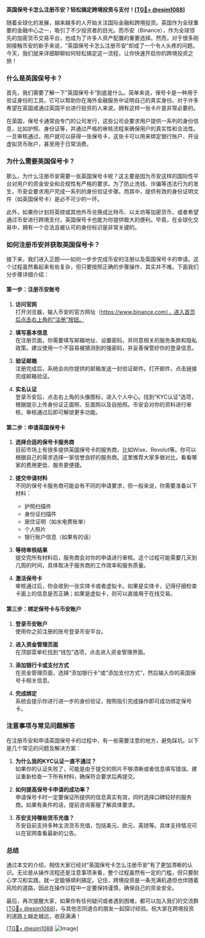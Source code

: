 **英国保号卡怎么注册币安？轻松搞定跨境投资与支付！[[TG💪+ @esim1088](https://t.me/s/esim1088)]**

随着全球化的发展，越来越多的人开始关注国际金融和跨境投资。英国作为全球重要的金融中心之一，吸引了不少投资者的目光。而币安（Binance），作为全球领先的加密货币交易平台，也成为了许多人资产配置的重要选择。然而，对于很多刚刚接触币安的新手来说，“英国保号卡怎么注册币安”却成了一个令人头疼的问题。今天，我们就来详细聊聊如何轻松搞定这一流程，让你快速开启你的跨境投资之旅！

### 什么是英国保号卡？

首先，我们需要了解一下“英国保号卡”到底是什么。简单来说，保号卡是一种用于验证身份的工具，它可以帮助你在海外金融服务中证明自己的真实身份。对于许多希望在英国或通过英国平台进行投资的人来说，拥有这样一张卡片是非常必要的。

在英国，保号卡通常由专门的公司发行，这些公司会要求用户提供一系列的身份信息，比如护照、身份证等，并通过严格的审核流程来确保用户的真实性和合法性。一旦审核通过，用户就可以获得一张保号卡，这张卡可以用来绑定银行账户、开设虚拟货币账户，甚至用于日常消费。

### 为什么需要英国保号卡？

那么，为什么注册币安需要一张英国保号卡呢？这主要是因为币安这样的国际性平台对用户的资金安全和合规性有严格的要求。为了防止洗钱、诈骗等违法行为的发生，币安会要求用户完成一系列的身份验证步骤。而其中，提供有效的身份证明文件（如英国保号卡）是必不可少的一环。

此外，如果你计划将英镑或其他外币兑换成比特币、以太坊等加密货币，或者希望通过币安进行跨境支付，英国保号卡也能为你提供极大的便利。毕竟，在全球化交易中，拥有一个合法且被认可的身份标识是非常关键的。

### 如何注册币安并获取英国保号卡？

接下来，我们进入正题——如何一步步完成币安的注册以及英国保号卡的申请。这个过程虽然看起来有些复杂，但只要按照正确的步骤操作，其实并不难。下面我们分步骤详细介绍：

#### 第一步：注册币安账号

1. **访问官网**  
   打开浏览器，输入币安的官方网址（https://www.binance.com），进入首页后点击右上角的“注册”按钮。
   
2. **填写基本信息**  
   在注册页面，你需要填写邮箱地址、设置密码，并同意相关的服务条款和隐私政策。建议使用一个不容易被猜测到的强密码，并妥善保管好你的登录信息。

3. **验证邮箱**  
   注册完成后，系统会向你提供的邮箱发送一封验证邮件。打开邮件，点击链接完成邮箱验证。

4. **实名认证**  
   登录币安后，点击右上角的头像图标，进入个人中心。找到“KYC认证”选项，根据提示上传身份证正面照、反面照以及自拍照。币安会对你的资料进行审核，审核通过后即可解锁更多功能。

#### 第二步：申请英国保号卡

1. **选择合适的保号卡服务商**  
   目前市场上有很多提供英国保号卡的服务商，比如Wise、Revolut等。你可以根据自己的需求选择一家信誉良好的服务商。这里推荐大家多做对比，看看哪家的费用更低、服务更便捷。

2. **提交申请材料**  
   不同的保号卡服务商可能会有不同的申请要求，但一般来说，你需要准备以下材料：
   - 护照扫描件
   - 身份证扫描件
   - 居住证明（如水电费账单）
   - 个人照片
   - 银行账户信息（如果有的话）

3. **等待审核结果**  
   提交完所有材料后，服务商会对你的申请进行审核。这个过程可能需要几天到几周的时间，具体取决于服务商的工作效率和服务质量。

4. **激活保号卡**  
   审核通过后，你会收到一张实体卡或者虚拟卡。如果是实体卡，记得仔细检查卡面上的信息是否正确；如果是虚拟卡，则可以直接用于在线交易。

#### 第三步：绑定保号卡与币安账户

1. **登录币安账户**  
   使用你之前注册的账号登录币安平台。

2. **进入资金管理页面**  
   在顶部菜单栏找到“钱包”选项，点击进入资金管理界面。

3. **添加银行卡或支付方式**  
   在资金管理页面，选择“添加银行卡”或“添加支付方式”，然后输入你的英国保号卡相关信息。

4. **完成绑定**  
   系统会提示你进行进一步的身份验证，按照指引完成操作即可成功绑定保号卡。

### 注意事项与常见问题解答

在注册币安和申请英国保号卡的过程中，有一些需要注意的地方，避免踩坑。以下是几个常见的问题及解决方案：

1. **为什么我的KYC认证一直不通过？**  
   如果你的认证失败了，可能是由于提交的照片不够清晰或者信息填写错误。建议重新检查一下所有材料，确保符合要求后再提交。

2. **如何提高保号卡申请的成功率？**  
   申请保号卡时一定要保证所提供的信息真实有效，同时选择口碑较好的服务商。如果有条件的话，提前咨询客服了解具体要求。

3. **币安支持哪些货币充值？**  
   币安目前支持多种主流货币充值，包括美元、欧元、英镑等。具体支持情况可以在官网查看最新的公告。

### 总结

通过本文的介绍，相信大家已经对“英国保号卡怎么注册币安”有了更加清晰的认识。无论是从操作流程还是注意事项来看，整个过程虽然有一定的门槛，但只要耐心学习和实践，就一定能够顺利搞定。记住，跨境投资是一条充满机遇但也伴随着风险的道路，因此在操作过程中一定要保持谨慎，确保自己的资金安全。

最后，再次提醒大家，如果你有任何疑问或者遇到困难，都可以加入我们的交流群[[TG💪+ @esim1088](https://t.me/s/esim1088)]，与其他志同道合的朋友一起探讨经验。祝大家在跨境投资的道路上越走越远，收获满满！

[[TG💪+ @esim1088](https://t.me/s/esim1088) ![Image](https://i.postimg.cc/4NQfJmqS/Snipaste-2025-05-13-00-14-12.png)]